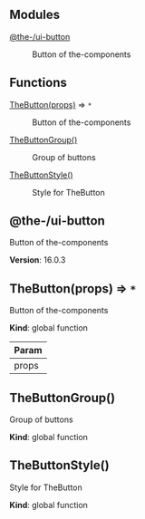 <!--- Code generated by @the-/script-doc. DO NOT EDIT. -->

## Modules

<dl>
<dt><a href="#module_@the-/ui-button">@the-/ui-button</a></dt>
<dd><p>Button of the-components</p>
</dd>
</dl>

## Functions

<dl>
<dt><a href="#TheButton">TheButton(props)</a> ⇒ <code>*</code></dt>
<dd><p>Button of the-components</p>
</dd>
<dt><a href="#TheButtonGroup">TheButtonGroup()</a></dt>
<dd><p>Group of buttons</p>
</dd>
<dt><a href="#TheButtonStyle">TheButtonStyle()</a></dt>
<dd><p>Style for TheButton</p>
</dd>
</dl>

<a name="module_@the-/ui-button"></a>

## @the-/ui-button
Button of the-components

**Version**: 16.0.3  
<a name="TheButton"></a>

## TheButton(props) ⇒ <code>\*</code>
Button of the-components

**Kind**: global function  

| Param |
| --- |
| props | 

<a name="TheButtonGroup"></a>

## TheButtonGroup()
Group of buttons

**Kind**: global function  
<a name="TheButtonStyle"></a>

## TheButtonStyle()
Style for TheButton

**Kind**: global function  

